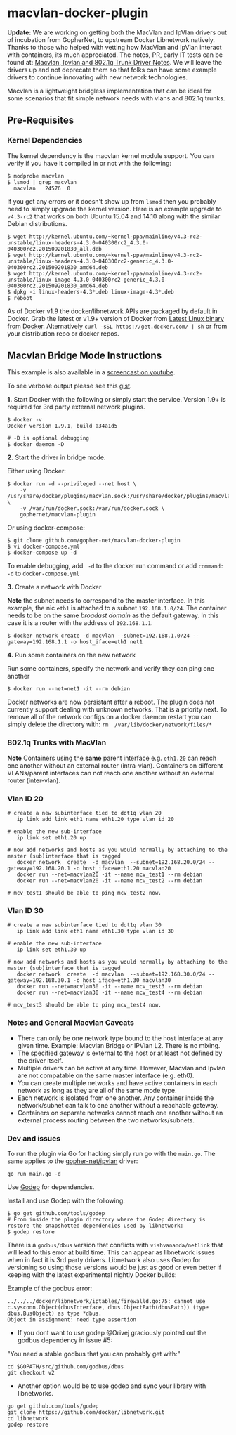 macvlan-docker-plugin
=================

**Update:** We are working on getting both the MacVlan and IpVlan drivers out of incubation from GopherNet, to upstream Docker Libnetwork natively. Thanks to those who helped with vetting how MacVlan and IpVlan interact with containers, its much appreciated. The notes, PR, early IT tests can be found at: [Macvlan, Ipvlan and 802.1q Trunk Driver Notes](https://gist.github.com/nerdalert/c0363c15d20986633fda). We will leave the drivers up and not deprecate them so that folks can have some example drivers to continue innovating with new network technologies.

Macvlan is a lightweight bridgless implementation that can be ideal for some scenarios that fit simple network needs with vlans and 802.1q trunks.

## Pre-Requisites

### Kernel Dependencies

The kernel dependency is the macvlan kernel module support. You can verify if you have it compiled in or not with the following:

```
$ modprobe macvlan
$ lsmod | grep macvlan
  macvlan   24576  0
```
If you get any errors or it doesn't show up from `lsmod` then you probably need to simply upgrade the kernel version. Here is an example upgrade to `v4.3-rc2` that works on both Ubuntu 15.04 and 14.10 along with the similar Debian distributions.

```
$ wget http://kernel.ubuntu.com/~kernel-ppa/mainline/v4.3-rc2-unstable/linux-headers-4.3.0-040300rc2_4.3.0-040300rc2.201509201830_all.deb
$ wget http://kernel.ubuntu.com/~kernel-ppa/mainline/v4.3-rc2-unstable/linux-headers-4.3.0-040300rc2-generic_4.3.0-040300rc2.201509201830_amd64.deb
$ wget http://kernel.ubuntu.com/~kernel-ppa/mainline/v4.3-rc2-unstable/linux-image-4.3.0-040300rc2-generic_4.3.0-040300rc2.201509201830_amd64.deb
$ dpkg -i linux-headers-4.3*.deb linux-image-4.3*.deb
$ reboot
```

As of Docker v1.9 the docker/libnetwork APIs are packaged by default in Docker. Grab the latest or v1.9+ version of Docker from [Latest Linux
binary from Docker](http://docs.docker.com/engine/installation/binaries/). Alternatively `curl -sSL https://get.docker.com/ | sh` or from your
distribution repo or docker repos.

## Macvlan Bridge Mode Instructions

This example is also available in a [screencast on youtube](https://www.youtube.com/watch?v=IMOelqPzFtk).

To see verbose output please see this [gist](https://gist.github.com/nerdalert/37c251dd262eb55d616c).

**1.** Start Docker with the following or simply start the service. Version 1.9+ is required for 3rd party external network plugins.

```
$ docker -v
Docker version 1.9.1, build a34a1d5

# -D is optional debugging
$ docker daemon -D
```

**2.**  Start the driver in bridge mode.

Either using Docker:
```
$ docker run -d --privileged --net host \
    -v /usr/share/docker/plugins/macvlan.sock:/usr/share/docker/plugins/macvlan.sock \
    -v /var/run/docker.sock:/var/run/docker.sock \
    gophernet/macvlan-plugin
```

Or using docker-compose:
```
$ git clone github.com/gopher-net/macvlan-docker-plugin
$ vi docker-compose.yml
$ docker-compose up -d
```

To enable debugging, add ` -d` to the docker run command or add `command: -d` to `docker-compose.yml`

**3.** Create a network with Docker

**Note** the subnet needs to correspond to the master interface.  In this example, the nic `eth1` is attached to a subnet `192.168.1.0/24`. The container needs to be on the same *broadast domain* as the default gateway. In this case it is a router with the address of `192.168.1.1`.


```
$ docker network create -d macvlan --subnet=192.168.1.0/24 --gateway=192.168.1.1 -o host_iface=eth1 net1
```

**4.** Run some containers on the new network

 Run some containers, specify the network and verify they can ping one another

```
$ docker run --net=net1 -it --rm debian
```

Docker networks are now persistant after a reboot. The plugin does not currently support dealing with unknown networks. That is a priority next. To remove all of the network configs on a docker daemon restart you can simply delete the directory with: `rm  /var/lib/docker/network/files/*`


### 802.1q Trunks with MacVlan

**Note** Containers using the **same** parent interface e.g. `eth1.20` can reach one another without an external router (intra-vlan). Containers on different VLANs/parent interfaces can not reach one another without an external router (inter-vlan).

### Vlan ID 20

```
# create a new subinterface tied to dot1q vlan 20
   ip link add link eth1 name eth1.20 type vlan id 20

# enable the new sub-interface
   ip link set eth1.20 up

# now add networks and hosts as you would normally by attaching to the master (sub)interface that is tagged
   docker network  create  -d macvlan  --subnet=192.168.20.0/24 --gateway=192.168.20.1 -o host_iface=eth1.20 macvlan20
   docker run --net=macvlan20 -it --name mcv_test1 --rm debian
   docker run --net=macvlan20 -it --name mcv_test2 --rm debian

# mcv_test1 should be able to ping mcv_test2 now.
```

### Vlan ID 30

```
# create a new subinterface tied to dot1q vlan 30
   ip link add link eth1 name eth1.30 type vlan id 30

# enable the new sub-interface
   ip link set eth1.30 up

# now add networks and hosts as you would normally by attaching to the master (sub)interface that is tagged
   docker network  create  -d macvlan  --subnet=192.168.30.0/24 --gateway=192.168.30.1 -o host_iface=eth1.30 macvlan30
   docker run --net=macvlan30 -it --name mcv_test3 --rm debian
   docker run --net=macvlan30 -it --name mcv_test4 --rm debian

# mcv_test3 should be able to ping mcv_test4 now.
```


### Notes and General Macvlan Caveats

- There can only be one network type bound to the host interface at any given time. Example: Macvlan Bridge or IPVlan L2. There is no mixing.
- The specified gateway is external to the host or at least not defined by the driver itself.
- Multiple drivers can be active at any time. However, Macvlan and Ipvlan are not compatable on the same master interface (e.g. eth0).
- You can create multiple networks and have active containers in each network as long as they are all of the same mode type.
- Each network is isolated from one another. Any container inside the network/subnet can talk to one another without a reachable gateway.
- Containers on separate networks cannot reach one another without an external process routing between the two networks/subnets.


### Dev and issues

To run the plugin via Go for hacking simply run go with the `main.go`. The same applies to the [gopher-net/ipvlan](https://github.com/gopher-net/ipvlan-docker-plugin) driver:

```
go run main.go -d
```

Use [Godep](https://github.com/tools/godep) for dependencies.

Install and use Godep with the following:

```
$ go get github.com/tools/godep
# From inside the plugin directory where the Godep directory is restore the snapshotted dependencies used by libnetwork:
$ godep restore
```

 There is a `godbus/dbus` version that conflicts with `vishvananda/netlink` that will lead to this error at build time. This can appear as libnetwork issues when in fact it is 3rd party drivers. Libnetwork also uses Godep for versioning so using those versions would be just as good or even better if keeping with the latest experimental nightly Docker builds:

Example of the godbus error:

```
../../../docker/libnetwork/iptables/firewalld.go:75: cannot use c.sysconn.Object(dbusInterface, dbus.ObjectPath(dbusPath)) (type dbus.BusObject) as type *dbus.
Object in assignment: need type assertion
```

- If you dont want to use godep @Orivej graciously pointed out the godbus dependency in issue #5:

"You need a stable godbus that you can probably get with:"
```
cd $GOPATH/src/github.com/godbus/dbus
git checkout v2
```

 - Another option would be to use godep and sync your library with libnetworks.

```
go get github.com/tools/godep
git clone https://github.com/docker/libnetwork.git
cd libnetwork
godep restore
```
